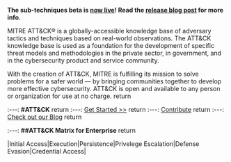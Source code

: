 **The sub-techniques beta is [now live](https://attack.mitre.org/beta/)! Read the [release blog post](https://medium.com/mitre-attack/attack-subs-what-you-need-to-know-99bce414ae0b) for more info.**


MITRE ATT&CK® is a globally-accessible knowledge base of adversary tactics and techniques based on real-world observations. The ATT&CK knowledge base is used as a foundation for the development of specific threat models and methodologies in the private sector, in government, and in the cybersecurity product and service community.


With the creation of ATT&CK, MITRE is fulfilling its mission to solve problems for a safer world — by bringing communities together to develop more effective cybersecurity. ATT&CK is open and available to any person or organization for use at no charge.   return


:---: **#ATT&CK**     return
:---: [Get Started >>](https://attack.mitre.org/resources/getting-started/)     return
:---: [Contribute](https://attack.mitre.org/resources/contribute/)     return
:---: [Check out our Blog](https://medium.com/mitre-attack)    return

:---: **##ATT&CK Matrix for Enterprise**    return

|Initial Access|Execution|Persistence|Privelege Escalation|Defense Evasion|Credential Access|
